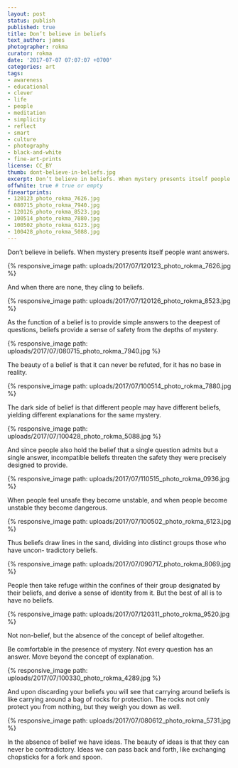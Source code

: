 ```yaml
---
layout: post
status: publish
published: true
title: Don’t believe in beliefs
text_author: james
photographer: rokma
curator: rokma
date: '2017-07-07 07:07:07 +0700'
categories: art
tags:
- awareness
- educational
- clever
- life
- people
- meditation
- simplicity
- reflect
- smart
- culture
- photography
- black-and-white
- fine-art-prints
license: CC_BY
thumb: dont-believe-in-beliefs.jpg
excerpt: Don’t believe in beliefs. When mystery presents itself people want answers. And when there are none, they cling to beliefs. As the function of a belief is to provide simple answers to the deepest of questions, beliefs provide a sense of safety from the depths of mystery. The beauty of a belief is that it can never be refuted, for it has no base in reality. The dark side of belief is that different people may have different beliefs, yielding different explanations for the same mystery.
offwhite: true # true or empty
fineartprints:
- 120123_photo_rokma_7626.jpg
- 080715_photo_rokma_7940.jpg
- 120126_photo_rokma_8523.jpg
- 100514_photo_rokma_7880.jpg
- 100502_photo_rokma_6123.jpg
- 100428_photo_rokma_5088.jpg
---
```



Don’t believe in beliefs. When mystery presents itself people want answers.

{% responsive_image path: uploads/2017/07/120123_photo_rokma_7626.jpg %}

And when there are none, they cling to beliefs.

{% responsive_image path: uploads/2017/07/120126_photo_rokma_8523.jpg %}

As the function of a belief is to provide simple answers to the deepest of questions, beliefs provide a sense of safety from the depths of mystery.

{% responsive_image path: uploads/2017/07/080715_photo_rokma_7940.jpg %}

The beauty of a belief is that it can never be refuted, for it has no base in reality.

{% responsive_image path: uploads/2017/07/100514_photo_rokma_7880.jpg %}

The dark side of belief is that different people may have different beliefs, yielding different explanations for the same mystery.

{% responsive_image path: uploads/2017/07/100428_photo_rokma_5088.jpg %}

And since people also hold the belief that a single question admits but a single answer, incompatible beliefs threaten the safety they were precisely designed to provide.

{% responsive_image path: uploads/2017/07/110515_photo_rokma_0936.jpg %}

When people feel unsafe they become unstable, and when people become unstable they become dangerous.

{% responsive_image path: uploads/2017/07/100502_photo_rokma_6123.jpg %}

Thus beliefs draw lines in the sand, dividing into distinct groups those who have uncon- tradictory beliefs.

{% responsive_image path: uploads/2017/07/090717_photo_rokma_8069.jpg %}

People then take refuge within the confines of their group designated by their beliefs, and derive a sense of identity from it. But the best of all is to have no beliefs.

{% responsive_image path: uploads/2017/07/120311_photo_rokma_9520.jpg %}

Not non-belief, but the absence of the concept of belief altogether.

Be comfortable in the presence of mystery. Not every question has an answer. Move beyond the concept of explanation.

{% responsive_image path: uploads/2017/07/100330_photo_rokma_4289.jpg %}

And upon discarding your beliefs you will see that carrying around beliefs is like carrying around a bag of rocks for protection. The rocks not only protect you from nothing, but they weigh you down as well.


{% responsive_image path: uploads/2017/07/080612_photo_rokma_5731.jpg %}

In the absence of belief we have ideas. The beauty of ideas is that they can never be contradictory. Ideas we can pass back and forth, like exchanging chopsticks for a fork and spoon.
